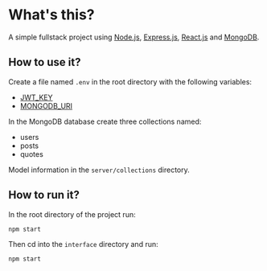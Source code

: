 # What's this?
A simple fullstack project using [Node.js](https://github.com/nodejs/node), [Express.js](https://github.com/expressjs/express), [React.js](https://github.com/facebook/react) and [MongoDB](https://github.com/mongodb/mongo).

## How to use it?
Create a file named `.env` in the root directory with the following variables:
- [JWT_KEY](https://jwt.io/introduction)
- [MONGODB_URI](https://www.mongodb.com/docs/manual/reference/connection-string/)

In the MongoDB database create three collections named:
- users
- posts
- quotes

Model information in the `server/collections` directory.

## How to run it?
In the root directory of the project run:

`npm start`

Then cd into the `interface` directory and run:

`npm start`